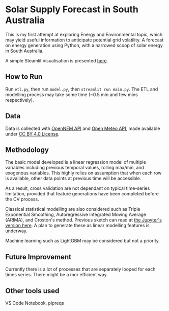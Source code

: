 # Solar Supply Forecast in South Australia

This is my first attempt at exploring Energy and Environmental topic, which may yield useful information to anticipate potential grid volatility. A forecast on energy generation using Python, with a narrowed scoop of solar energy in South Australia.

A simple Steamlit visualisation is presented [here](https://shuuheialb-solar-supply-forecast-script-model-cakycc.streamlit.app/).

## How to Run

Run `etl.py`, then run `model.py`, then `streamlit run main.py`. The ETL and modelling process may take some time (~0.5 min and few mins respectively).

## Data

Data is collected with [OpenNEM API](https://opennem.org.au/) and [Open Meteo API](https://open-meteo.com/), made available under [CC BY 4.0 License](https://creativecommons.org/licenses/by/4.0/).

## Methodology

The basic model developed is a linear regression model of multiple variables including previous temporal values, rolling max/min, and exogenous variables. This highly relies on assumption that when each row is available, other data points at previous time will be accessible.

As a result, cross validation are not dependant on typical time-series limitation, provided that feature generations have been completed before the CV process.

Classical statistical modelling are also considered such as Triple Exponential Smoothing, Autoregressive Integrated Moving Average (ARIMA), and Croston's method. Previous sketch can read at [the Jupyter's version here](https://nbviewer.org/github/ShuuheiAlb/solar-supply-forecast/blob/main/tmp/nb.ipynb). A plan to generate these as linear modelling features is underway.

Machine learning such as LightGBM may be considered but not a priority.

## Future Improvement

Currently there is a lot of processes that are separately looped for each times series. There might be a mor efficient way.

## Other tools used

VS Code Notebook, pipreqs